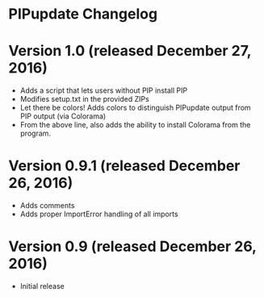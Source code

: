 # PIPupdate Changelog

# Version 1.0 (released December 27, 2016)
* Adds a script that lets users without PIP install PIP
* Modifies setup.txt in the provided ZIPs
* Let there be colors! Adds colors to distinguish PIPupdate output from PIP output (via Colorama)
* From the above line, also adds the ability to install Colorama from the program.

# Version 0.9.1 (released December 26, 2016)
* Adds comments
* Adds proper ImportError handling of all imports

# Version 0.9 (released December 26, 2016)
* Initial release
